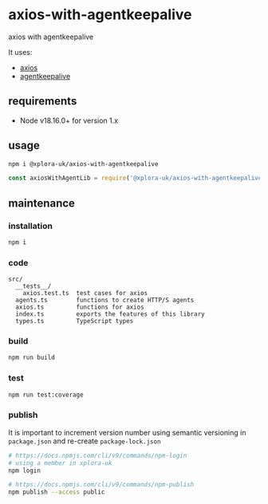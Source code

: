 # axios-with-agentkeepalive

axios with agentkeepalive

It uses:

* [axios](https://www.npmjs.com/package/axios)
* [agentkeepalive](https://www.npmjs.com/package/agentkeepalive)

## requirements

* Node v18.16.0+ for version 1.x

## usage

```sh
npm i @xplora-uk/axios-with-agentkeepalive
```

```javascript
const axiosWithAgentLib = require('@xplora-uk/axios-with-agentkeepalive');

```

## maintenance

### installation

```sh
npm i
```

### code

```plain
src/
  __tests__/
    axios.test.ts  test cases for axios
  agents.ts        functions to create HTTP/S agents
  axios.ts         functions for axios
  index.ts         exports the features of this library
  types.ts         TypeScript types
```

### build

```sh
npm run build
```

### test

```sh
npm run test:coverage
```

### publish

It is important to increment version number using semantic versioning in `package.json` and re-create `package-lock.json`

```sh
# https://docs.npmjs.com/cli/v9/commands/npm-login
# using a member in xplora-uk
npm login

# https://docs.npmjs.com/cli/v9/commands/npm-publish
npm publish --access public
```
